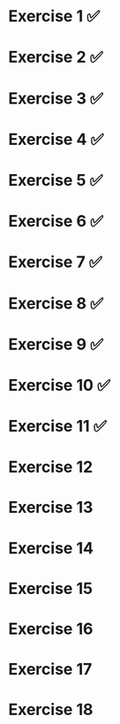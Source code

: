 # Exercise 1 ✅

# Exercise 2 ✅

# Exercise 3 ✅

# Exercise 4 ✅

# Exercise 5 ✅

# Exercise 6 ✅

# Exercise 7 ✅

# Exercise 8 ✅

# Exercise 9 ✅

# Exercise 10 ✅

# Exercise 11 ✅

# Exercise 12

# Exercise 13

# Exercise 14

# Exercise 15

# Exercise 16

# Exercise 17

# Exercise 18
